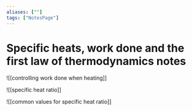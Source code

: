 ```yaml
---
aliases: [""]
tags: ["NotesPage"]
---
```


# Specific heats, work done and the first law of thermodynamics notes

![[controlling work done when heating]]

![[specific heat ratio]]

![[common values for specific heat ratio]]
